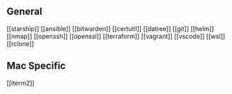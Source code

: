 ## General

[[starship]]
[[ansible]]
[[bitwarden]]
[[certutil]]
[[datree]]
[[git]]
[[helm]]
[[nmap]]
[[openssh]]
[[openssl]]
[[terraform]]
[[vagrant]]
[[vscode]]
[[wsl]]
[[rclone]]

## Mac Specific

[[iterm2]]

